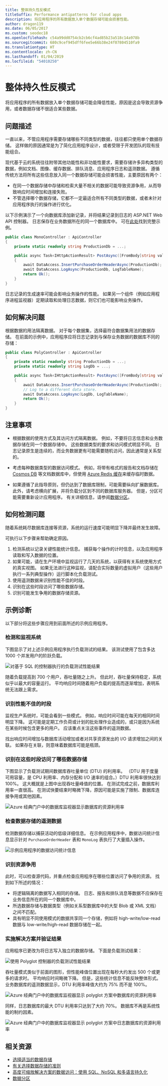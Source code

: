 ```yaml
---
title: 整体持久性反模式
titleSuffix: Performance antipatterns for cloud apps
description: 将应用程序的所有数据放入单个数据存储可能会损害性能。
author: dragon119
ms.date: 06/05/2017
ms.custom: seodec18
ms.openlocfilehash: c54a99dd0754cb2cb6cf4ad85b23a518c14a978b
ms.sourcegitcommit: 680c9cef945dff6fee5e66b38e24f07804510fa9
ms.translationtype: HT
ms.contentlocale: zh-CN
ms.lasthandoff: 01/04/2019
ms.locfileid: "54010250"
---
```

# <a name="monolithic-persistence-antipattern"></a>整体持久性反模式

将应用程序的所有数据放入单个数据存储可能会降低性能，原因是这会导致资源争用，或者数据存储不很适合某些数据。

## <a name="problem-description"></a>问题描述

一直以来，不管应用程序需要存储哪些不同类型的数据，往往都只使用单个数据存储。 这样做的原因通常是为了简化应用程序设计，或者受限于开发团队的现有技能组合。

现代基于云的系统往往附带其他功能性和非功能性要求，需要存储许多异构类型的数据，例如文档、图像、缓存数据、排队消息、应用程序日志和遥测数据。 遵循传统方法将所有这些信息放入同一个数据存储可能会损害性能，主要原因有两个：

- 在同一个数据存储中存储和检索大量不相关的数据可能导致资源争用，从而导致响应时间增加和连接失败。
- 不管选择哪个数据存储，它都不一定最适合所有不同类型的数据，或者未针对应用程序执行的操作进行优化。

以下示例演示了一个向数据库添加新记录，并将结果记录到日志的 ASP.NET Web API 控制器。 日志保存在业务数据所在的同一个数据库中。 可在[此处][sample-app]找到完整示例。

```csharp
public class MonoController : ApiController
{
    private static readonly string ProductionDb = ...;

    public async Task<IHttpActionResult> PostAsync([FromBody]string value)
    {
        await DataAccess.InsertPurchaseOrderHeaderAsync(ProductionDb);
        await DataAccess.LogAsync(ProductionDb, LogTableName);
        return Ok();
    }
}
```

日志记录的生成速率可能会影响业务操作的性能。 如果另一个组件（例如应用程序进程监视器）定期读取和处理日志数据，则它们也可能影响业务操作。

## <a name="how-to-fix-the-problem"></a>如何解决问题

根据数据的用法隔离数据。 对于每个数据集，选择最符合数据集用法的数据存储。 在前面的示例中，应用程序应将日志记录到与保存业务数据的数据库不同的存储：

```csharp
public class PolyController : ApiController
{
    private static readonly string ProductionDb = ...;
    private static readonly string LogDb = ...;

    public async Task<IHttpActionResult> PostAsync([FromBody]string value)
    {
        await DataAccess.InsertPurchaseOrderHeaderAsync(ProductionDb);
        // Log to a different data store.
        await DataAccess.LogAsync(LogDb, LogTableName);
        return Ok();
    }
}
```

## <a name="considerations"></a>注意事项

- 根据数据的使用方式及其访问方式隔离数据。 例如，不要将日志信息和业务数据存储在同一个数据存储中。 这些数据类型的要求和访问模式明显不同。 日志记录原生是连续的，而业务数据更有可能需要随机访问，因此通常是关系型的。

- 考虑每种数据类型的数据访问模式。 例如，将带有格式的报告和文档存储在 [Cosmos DB][CosmosDB] 等文档数据库中，但使用 [Azure Redis 缓存][Azure-cache]来缓存临时数据。

- 如果遵循了此指导原则，但仍达到了数据库限制，可能需要纵向扩展数据库。 此外，请考虑横向扩展，并将负载分区到不同的数据库服务器。 但是，分区可能需要重新设计应用程序。 有关详细信息，请参阅[数据分区][DataPartitioningGuidance]。

## <a name="how-to-detect-the-problem"></a>如何检测问题

随着系统耗尽数据库连接等资源，系统的运行速度可能明显下降并最终发生故障。

可执行以下步骤来帮助确定原因。

1. 检测系统以记录关键性能统计信息。 捕获每个操作的计时信息，以及应用程序读取和写入数据的位置。
2. 如果可能，请在生产环境中监视运行了几天的系统，以获得有关系统使用方式的真实视图。 如果无法进行这种监视，请配合实际数量的虚拟用户（这些用户执行一系列典型操作）运行脚本化负载测试。
3. 使用遥测数据来识别性能不佳的时段。
4. 识别在这些时段访问了哪些数据存储。
5. 识别可能发生争用的数据存储资源。

## <a name="example-diagnosis"></a>示例诊断

以下部分将这些步骤应用到前面所述的示例应用程序。

### <a name="instrument-and-monitor-the-system"></a>检测和监视系统

下图显示了对上述示例应用程序执行负载测试的结果。 该测试使用了包含多达 1000 个并发用户的阶跃负载。

![对基于 SQL 的控制器执行的负载测试性能结果][MonolithicScenarioLoadTest]

随着负载提高到 700 个用户，吞吐量随之上升。 但此时，吞吐量保持稳定，系统似乎以最大的容量运行。 平均响应时间随着用户负载的提高而逐渐增加，表明系统无法跟上需求。

### <a name="identify-periods-of-poor-performance"></a>识别性能不佳的时段

监视生产系统时，可能会看到一些模式。 例如，响应时间可能在每天的相同时间明显下降。 这可能是定期工作负荷或计划的批处理作业造成的，或只是因为系统在某些时候包含更多的用户。 应该重点关注这些事件的遥测数据。

找出响应时间增加与数据库活动增加或者对共享资源发出的 I/O 请求增加之间的关联。 如果存在关联，则意味着数据库可能是瓶颈。

### <a name="identify-which-data-stores-are-accessed-during-those-periods"></a>识别在这些时段访问了哪些数据存储

下图显示了负载测试期间数据库吞吐量单位 (DTU) 的利用率。 （DTU 用于度量可用容量，是 CPU 利用率、内存分配和 I/O 速率的组合。）DTU 利用率很快达到 100%。 这大概就是上图中出现吞吐量峰值的位置。 在测试完成之前，数据库利用率一直很高。 在测试快要结束时略微下降，原因可能是实施了限制、数据库连接争用或其他因素。

![Azure 经典门户中的数据库监视器显示数据库的资源利用率][MonolithicDatabaseUtilization]

### <a name="examine-the-telemetry-for-the-data-stores"></a>检查数据存储的遥测数据

检测数据存储以捕获活动的低级详细信息。 在示例应用程序中，数据访问统计信息显示针对 `PurchaseOrderHeader` 表和 `MonoLog` 表执行了大量插入操作。

![示例应用程序的数据访问统计信息][MonolithicDataAccessStats]

### <a name="identify-resource-contention"></a>识别资源争用

此时，可以检查源代码，并重点检查应用程序在哪些位置访问了争用的资源。 找到如下所述的情况：

- 将逻辑隔离的数据写入相同的存储。 日志、报告和排队消息等数据不应保存在业务信息所在的同一个数据库中。
- 所选数据存储与数据类型（例如关系型数据库中的大型 Blob 或 XML 文档）之间不匹配。
- 具有明显不同使用模式的数据共享同一个存储，例如将 high-write/low-read 数据与 low-write/high-read 数据存储在一起。

### <a name="implement-the-solution-and-verify-the-result"></a>实施解决方案并验证结果

应用程序已更改为将日志写入独立的数据存储。 下面是负载测试结果：

![使用 Polyglot 控制器的负载测试性能结果][PolyglotScenarioLoadTest]

吞吐量模式类似于前面的图形，但性能峰值位置出现在每秒大约发出 500 个或更多的请求时。 平均响应时间略微下降。 但是，这些统计信息不能反映整体形式。 业务数据库的遥测数据显示，DTU 利用率峰值大约为 75% 而不是 100%。

![Azure 经典门户中的数据库监视器显示 polyglot 方案中数据库的资源利用率][PolyglotDatabaseUtilization]

同样，日志数据库的最大 DTU 利用率只达到了大约 70%。 数据库不再是系统性能的制约因素。

![Azure 经典门户中的数据库监视器显示 polyglot 方案中日志数据库的资源利用率][LogDatabaseUtilization]

## <a name="related-resources"></a>相关资源

- [选择适当的数据存储][data-store-overview]
- [有关选择数据存储的准则][data-store-comparison]
- [高度可缩放解决方案的数据访问：使用 SQL、NoSQL 和多语言持久化][Data-Access-Guide]
- [数据分区][DataPartitioningGuidance]

[sample-app]: https://github.com/mspnp/performance-optimization/tree/master/MonolithicPersistence
[CosmosDB]: https://azure.microsoft.com/services/cosmos-db/
[Azure-cache]: /azure/redis-cache/
[Data-Access-Guide]: https://msdn.microsoft.com/library/dn271399.aspx
[DataPartitioningGuidance]: ../../best-practices/data-partitioning.md
[data-store-overview]: ../../guide/technology-choices/data-store-overview.md
[data-store-comparison]: ../../guide/technology-choices/data-store-comparison.md

[MonolithicScenarioLoadTest]: _images/MonolithicScenarioLoadTest.jpg
[MonolithicDatabaseUtilization]: _images/MonolithicDatabaseUtilization.jpg
[MonolithicDataAccessStats]: _images/MonolithicDataAccessStats.jpg
[PolyglotScenarioLoadTest]: _images/PolyglotScenarioLoadTest.jpg
[PolyglotDatabaseUtilization]: _images/PolyglotDatabaseUtilization.jpg
[LogDatabaseUtilization]: _images/LogDatabaseUtilization.jpg
